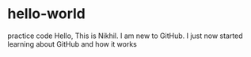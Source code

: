 # hello-world
practice code
Hello, This is Nikhil.
I am new to GitHub. I just now started learning about GitHub and how it works
